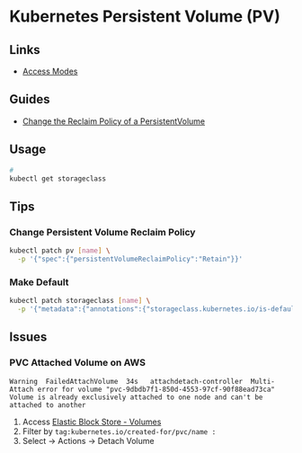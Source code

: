 # Kubernetes Persistent Volume (PV)

## Links

- [Access Modes](https://kubernetes.io/docs/concepts/storage/persistent-volumes/#access-modes)

## Guides

- [Change the Reclaim Policy of a PersistentVolume](https://v1-18.docs.kubernetes.io/docs/tasks/administer-cluster/change-pv-reclaim-policy/)

## Usage

```sh
#
kubectl get storageclass
```

## Tips

### Change Persistent Volume Reclaim Policy

```sh
kubectl patch pv [name] \
  -p '{"spec":{"persistentVolumeReclaimPolicy":"Retain"}}'
```

### Make Default

```sh
kubectl patch storageclass [name] \
  -p '{"metadata":{"annotations":{"storageclass.kubernetes.io/is-default-class":"true"}}}'
```

## Issues

### PVC Attached Volume on AWS

```log
Warning  FailedAttachVolume  34s   attachdetach-controller  Multi-Attach error for volume "pvc-9dbdb7f1-850d-4553-97cf-90f88ead73ca" Volume is already exclusively attached to one node and can't be attached to another
```

1. Access [Elastic Block Store - Volumes](https://console.aws.amazon.com/ec2/v2/home?region=us-east-1#Volumes:sort=desc:createTime)
2. Filter by `tag:kubernetes.io/created-for/pvc/name : `
3. Select -> Actions -> Detach Volume
